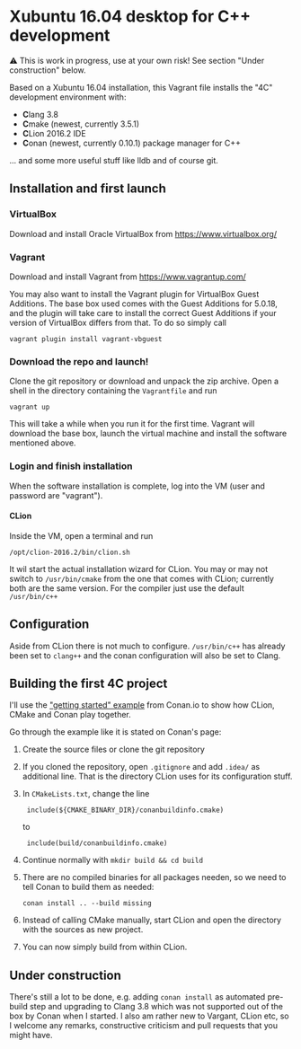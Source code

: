# Xubuntu 16.04 desktop for C++ development

:warning: This is work in progress, use at your own risk! See section "Under construction" below.

Based on a Xubuntu 16.04 installation, this Vagrant file installs the "4C" development environment with:

- **C**lang 3.8
- **C**make (newest, currently 3.5.1)
- **C**Lion 2016.2 IDE
- **C**onan (newest, currently 0.10.1) package manager for C++

... and some more useful stuff like lldb and of course git.

## Installation and first launch

### VirtualBox

Download and install Oracle VirtualBox from https://www.virtualbox.org/

### Vagrant

Download and install Vagrant from https://www.vagrantup.com/

You may also want to install the Vagrant plugin for VirtualBox Guest Additions. 
The base box used comes with the Guest Additions for 5.0.18, and the plugin will take care 
to install the correct Guest Additions if your version of VirtualBox differs from that.
To do so simply call 

    vagrant plugin install vagrant-vbguest
	
### Download the repo and launch!

Clone the git repository or download and unpack the zip archive. 
Open a shell in the directory containing the `Vagrantfile` and run

    vagrant up

This will take a while when you run it for the first time.
Vagrant will download the base box, launch the virtual machine and install the software mentioned above.

### Login and finish installation

When the software installation is complete, log into the VM (user and password are "vagrant").

#### CLion

Inside the VM, open a terminal and run 

    /opt/clion-2016.2/bin/clion.sh
	
It wil start the actual installation wizard for CLion. 
You may or may not switch to `/usr/bin/cmake` from the one that comes with CLion; currently both are the same version.
For the compiler just use the default `/usr/bin/c++`

## Configuration

Aside from CLion there is not much to configure. `/usr/bin/c++` has already been set to `clang++` and the conan configuration will also be set to Clang.

## Building the first 4C project

I'll use the ["getting started" example](http://docs.conan.io/en/latest/getting_started.html) from Conan.io to show how CLion, CMake and Conan play together.

Go through the example like it is stated on Conan's page:

1. Create the source files or clone the git repository
2. If you cloned the repository, open `.gitignore` and add `.idea/` as additional line. That is the directory CLion uses for its configuration stuff.
3. In `CMakeLists.txt`, change the line 
        
		include(${CMAKE_BINARY_DIR}/conanbuildinfo.cmake)
	
    to
	
	    include(build/conanbuildinfo.cmake)
		
4. Continue normally with `mkdir build && cd build`
5. There are no compiled binaries for all packages needen, so we need to tell Conan to build them as needed:
 
    `conan install .. --build missing`
	
6. Instead of calling CMake manually, start CLion and open the directory with the sources as new project.
7. You can now simply build from within CLion.

## Under construction

There's still a lot to be done, e.g. adding `conan install` as automated pre-build step and upgrading to Clang 3.8 which was not supported out of the box by Conan when I started.
I also am rather new to Vargant, CLion etc, so I welcome any remarks, constructive criticism and pull requests that you might have.
 










